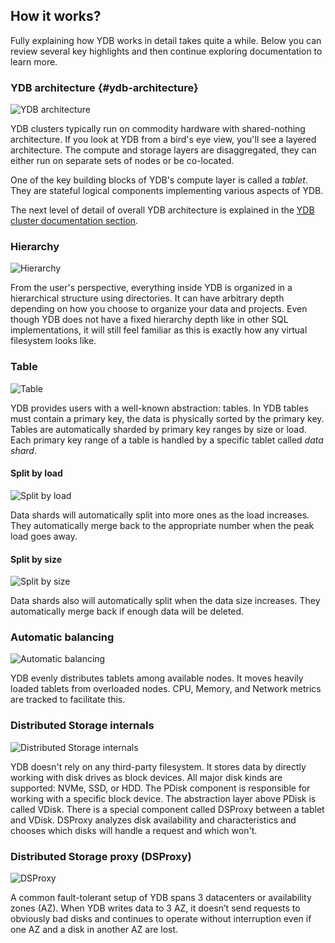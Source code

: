 ## How it works?

Fully explaining how YDB works in detail takes quite a while. Below you can review several key highlights and then continue exploring documentation to learn more.

### YDB architecture {#ydb-architecture}

![YDB architecture](https://storage.yandexcloud.net/ydb-www-prod-site-assets/howitworks/grps.png)

YDB clusters typically run on commodity hardware with shared-nothing architecture. If you look at YDB from a bird's eye view, you'll see a layered architecture. The compute and storage layers are disaggregated, they can either run on separate sets of nodes or be co-located.

One of the key building blocks of YDB's compute layer is called a *tablet*. They are stateful logical components implementing various aspects of YDB.

The next level of detail of overall YDB architecture is explained in the [YDB cluster documentation section](../../cluster/index.md).

### Hierarchy

![Hierarchy](https://storage.yandexcloud.net/ydb-www-prod-site-assets/howitworks/organization.png)

From the user's perspective, everything inside YDB is organized in a hierarchical structure using directories. It can have arbitrary depth depending on how you choose to organize your data and projects. Even though YDB does not have a fixed hierarchy depth like in other SQL implementations, it will still feel familiar as this is exactly how any virtual filesystem looks like.

### Table

![Table](https://storage.yandexcloud.net/ydb-www-prod-site-assets/howitworks/table.png)

YDB provides users with a well-known abstraction: tables. In YDB tables must contain a primary key, the data is physically sorted by the primary key. Tables are automatically sharded by primary key ranges by size or load. Each primary key range of a table is handled by a specific tablet called *data shard*.

#### Split by load

![Split by load](https://storage.yandexcloud.net/ydb-www-prod-site-assets/howitworks/nagruz%201.5.png)

Data shards will automatically split into more ones as the load increases. They automatically merge back to the appropriate number when the peak load goes away.

#### Split by size

![Split by size](https://storage.yandexcloud.net/ydb-www-prod-site-assets/howitworks/size%201.5%20(1).png)

Data shards also will automatically split when the data size increases. They automatically merge back if enough data will be deleted.

### Automatic balancing

![Automatic balancing](https://storage.yandexcloud.net/ydb-www-prod-site-assets/howitworks/pills%201.5.png)

YDB evenly distributes tablets among available nodes. It moves heavily loaded tablets from overloaded nodes. CPU, Memory, and Network metrics are tracked to facilitate this.

### Distributed Storage internals

![Distributed Storage internals](https://storage.yandexcloud.net/ydb-www-prod-site-assets/howitworks/distributed.png)

YDB doesn't rely on any third-party filesystem. It stores data by directly working with disk drives as block devices. All major disk kinds are supported: NVMe, SSD, or HDD. The PDisk component is responsible for working with a specific block device. The abstraction layer above PDisk is called VDisk. There is a special component called DSProxy between a tablet and VDisk. DSProxy analyzes disk availability and characteristics and chooses which disks will handle a request and which won't.

### Distributed Storage proxy (DSProxy)

![DSProxy](https://storage.yandexcloud.net/ydb-www-prod-site-assets/howitworks/proxy%202.png)

A common fault-tolerant setup of YDB spans 3 datacenters or availability zones (AZ). When YDB writes data to 3 AZ, it doesn’t send requests to obviously bad disks and continues to operate without interruption even if one AZ and a disk in another AZ are lost.
